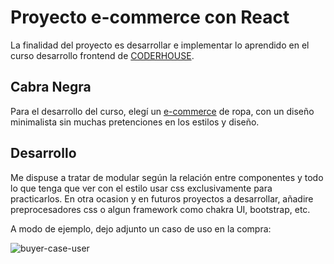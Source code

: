 # Proyecto e-commerce con React

La finalidad del proyecto es desarrollar e implementar lo aprendido en el curso desarrollo frontend de [CODERHOUSE](https://www.coderhouse.com/).

## Cabra Negra

Para el desarrollo del curso, elegí un [e-commerce](https://i.imgur.com/dd75L8f.png) de ropa, con un diseño minimalista sin muchas pretenciones en los estilos y diseño.

## Desarrollo

Me dispuse a tratar de modular según la relación entre componentes y todo lo que tenga que ver con el estilo usar css exclusivamente para practicarlos. En otra ocasion y en futuros proyectos a desarrollar, añadire preprocesadores css o algun framework como chakra UI, bootstrap, etc. 

A modo de ejemplo, dejo adjunto un caso de uso en la compra:

![buyer-case-user](https://media.giphy.com/media/CSeFcQQV1kwt7G8tpJ/giphy.gif)

